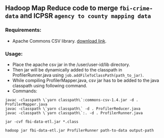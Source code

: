 ## Hadoop Map Reduce code to merge `fbi-crime-data` and ICPSR `agency to county mapping data`

### Requirements:
- Apache Commons CSV library. [download link](https://commons.apache.org/proper/commons-csv/).  

### Usage:
- Place the apache csv jar in the /user/user-id/lib directory.
- Then jar will be dynamically added to the classpath in ProfilerRunner.java using `job.addFileToClassPath(path_to_jar)`.
- While compiling ProfilerMapper.java, csv jar has to be added to the java classpath using following command.
- Commands:   
```
javac -classpath \`yarn classpath\`:commons-csv-1.4.jar -d . ProfilerMapper.java
javac -classpath \`yarn classpath\` -d . ProfilerReducer.java
javac -classpath \`yarn classpath\`:. -d . ProfilerRunner.java

jar -cvf fbi-data-etl.jar *.class

hadoop jar fbi-data-etl.jar ProfilerRunner path-to-data output-path
```
